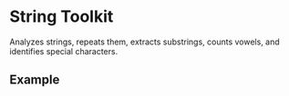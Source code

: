 # String Toolkit

Analyzes strings, repeats them, extracts substrings, counts vowels, and identifies special characters.

## Example

